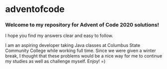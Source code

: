 # adventofcode
### Welcome to my repository for Advent of Code 2020 solutions!

I hope you find my answers clear and easy to follow.

I am an aspiring developer taking Java classes at Columbus State Community College while working full time.
Since we were given a winter break, I thought that these problems would be a nice way for me to continue my studies
as well as challenge myself. Enjoy! =)
